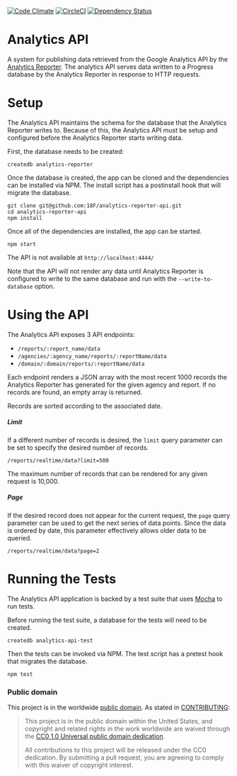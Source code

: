 [![Code Climate](https://codeclimate.com/github/18F/analytics-reporter-api/badges/gpa.svg)](https://codeclimate.com/github/18F/analytics-reporter-api)  [![CircleCI](https://circleci.com/gh/18F/analytics-reporter-api.svg?style=shield)](https://circleci.com/gh/18F/analytics-reporter-api)  [![Dependency Status](https://gemnasium.com/badges/github.com/18F/analytics-reporter-api.svg)](https://gemnasium.com/github.com/18F/analytics-reporter-api)



# Analytics API

A system for publishing data retrieved from the Google Analytics API by the
[Analytics Reporter](https://github.com/18F/analytics-reporter). The analytics
API serves data written to a Progress database by the Analytics Reporter in
response to HTTP requests.

# Setup

The Analytics API maintains the schema for the database that the Analytics
Reporter writes to. Because of this, the Analytics API must be setup and
configured before the Analytics Reporter starts writing data.

First, the database needs to be created:

```shell
createdb analytics-reporter
```

Once the database is created, the app can be cloned and the dependencies can be
installed via NPM. The install script has a postinstall hook that will migrate
the database.

```shell
git clone git@github.com:18F/analytics-reporter-api.git
cd analytics-reporter-api
npm install
```

Once all of the dependencies are installed, the app can be started.

```shell
npm start
```

The API is not available at `http://localhost:4444/`

Note that the API will not render any data until Analytics Reporter is
configured to write to the same database and run with the `--write-to-database`
option.

# Using the API

The Analytics API exposes 3 API endpoints:

- `/reports/:report_name/data`
- `/agencies/:agency_name/reports/:reportName/data`
- `/domain/:domain/reports/:reportName/data`

Each endpoint renders a JSON array with the most recent 1000 records the
Analytics Reporter has generated for the given agency and report. If no records
are found, an empty array is returned.

Records are sorted according to the associated date.

##### Limit

If a different number of records is desired, the `limit` query parameter can be
set to specify the desired number of records.

```
/reports/realtime/data?limit=500
```

The maximum number of records that can be rendered for any given request is
10,000.

##### Page

If the desired record does not appear for the current request, the `page` query
parameter can be used to get the next series of data points. Since the data is
ordered by date, this parameter effectively allows older data to be queried.

```
/reports/realtime/data?page=2
```

# Running the Tests

The Analytics API application is backed by a test suite that uses
[Mocha](https://mochajs.org/) to run tests.

Before running the test suite, a database for the tests will need to be created.

```shell
createdb analytics-api-test
```

Then the tests can be invoked via NPM. The test script has a pretest hook that
migrates the database.

```
npm test
```

### Public domain

This project is in the worldwide [public domain](LICENSE.md). As stated in
[CONTRIBUTING](CONTRIBUTING.md):

> This project is in the public domain within the United States, and copyright and related rights in the work worldwide are waived through the [CC0 1.0 Universal public domain dedication](https://creativecommons.org/publicdomain/zero/1.0/).
>
> All contributions to this project will be released under the CC0 dedication. By submitting a pull request, you are agreeing to comply with this waiver of copyright interest.
